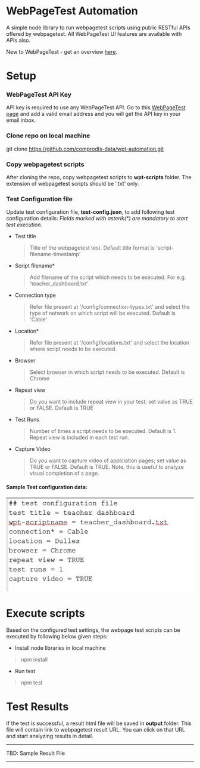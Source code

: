 # WebPageTest Automation

A simple node library to run webpagetest scripts using public RESTful APIs offered by webpagetest. All WebPageTest UI features are available with APIs also.

New to WebPageTest - get an overview [here](https://www.webpagetest.org/).

# Setup

### WebPageTest API Key
API key is required to use any WebPageTest API. Go to this [WebPageTest page](https://www.webpagetest.org/getkey.php) and add a valid email address and you will get the API key in your email inbox.

### Clone repo on local machine
git clone https://github.com/comprodls-data/wpt-automation.git

### Copy webpagetest scripts
After cloning the repo, copy webpagetest scripts to **wpt-scripts** folder. The extension of webpagetest scripts should be '.txt' only.

### Test Configuration file
Update test configuration file, **test-config.json**, to add following test configuration details:
_Fields marked with asterik(*) are mandatory to start test execution._
- Test title
	> Title of the webpagetest test. Default title format is 'script-filename-timestamp'
- Script filename*
	> Add filename of the script which needs to be executed. For e.g. 'teacher_dashboard.txt'
- Connection type
	> Refer file present at '/config/connection-types.txt' and select the type of network on which script will be executed. Default is 'Cable'
- Location*
	> Refer file present at '/config/locations.txt' and select the location where script needs to be executed.
- Browser
	> Select browser in which script needs to be executed. Default is Chrome
- Repeat view
	> Do you want to include repeat view in your test; set value as TRUE or FALSE. Default is TRUE
- Test Runs
	> Number of times a script needs to be executed. Default is 1. Repeat view is included in each test run.
- Capture Video
	> Do you want to capture video of applciation pages; set value as TRUE or FALSE. Default is TRUE. Note, this is useful to analyze visual completion of a page.

#### Sample Test configuration data:

![alt text](https://github.com/comprodls-data/wpt-automation/raw/master/testconfig.png "Logo Title Text 1")

# Execute scripts
Based on the configured test settings, the webpage test scripts can be executed by following below given steps:
- Install node libraries in local machine
> npm install
- Run test
> npm test

# Test Results
If the test is successful, a result html file will be saved in **output** folder. This file will contain link to webpagetest result URL. You can click on that URL and start analyzing results in detail.
*****************
TBD: Sample Result File 
*****************

